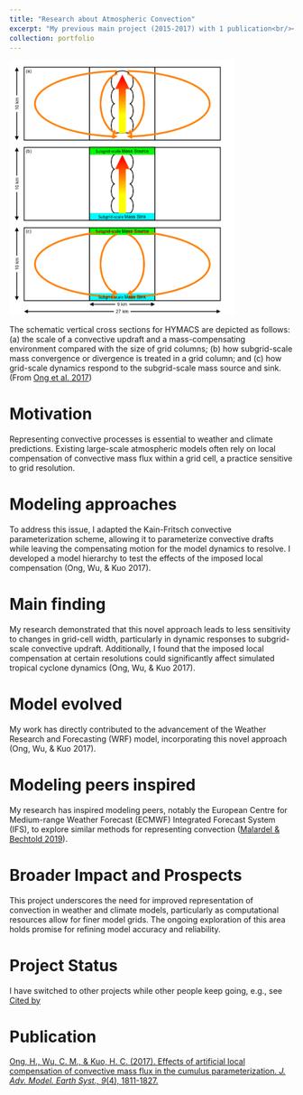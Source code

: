 ```yaml
---
title: "Research about Atmospheric Convection"
excerpt: "My previous main project (2015-2017) with 1 publication<br/><img src='/images/Research3.png' width='400'>"
collection: portfolio
---
```


<img src='/images/Research3.png' width='400'>

The schematic vertical cross sections for HYMACS are depicted as follows: (a) the scale of a convective updraft and a mass-compensating environment compared with the size of grid columns; (b) how subgrid-scale mass convergence or divergence is treated in a grid column; and (c) how grid-scale dynamics respond to the subgrid-scale mass source and sink. (From [Ong et al. 2017](https://hingong.github.io/publication/2017-06-23-paper-title-number-1))

Motivation
====

Representing convective processes is essential to weather and climate predictions. Existing large-scale atmospheric models often rely on local compensation of convective mass flux within a grid cell, a practice sensitive to grid resolution.

Modeling approaches
====
To address this issue, I adapted the Kain-Fritsch convective parameterization scheme, allowing it to parameterize convective drafts while leaving the compensating motion for the model dynamics to resolve. I developed a model hierarchy to test the effects of the imposed local compensation (Ong, Wu, & Kuo 2017).

Main finding
====

My research demonstrated that this novel approach leads to less sensitivity to changes in grid-cell width, particularly in dynamic responses to subgrid-scale convective updraft. Additionally, I found that the imposed local compensation at certain resolutions could significantly affect simulated tropical cyclone dynamics (Ong, Wu, & Kuo 2017).

Model evolved
====

My work has directly contributed to the advancement of the Weather Research and Forecasting (WRF) model, incorporating this novel approach (Ong, Wu, & Kuo 2017).

Modeling peers inspired
====

My research has inspired modeling peers, notably the European Centre for Medium-range Weather Forecast (ECMWF) Integrated Forecast System (IFS), to explore similar methods for representing convection ([Malardel & Bechtold 2019](https://doi.org/10.1002/qj.3528)).

Broader Impact and Prospects
====

This project underscores the need for improved representation of convection in weather and climate models, particularly as computational resources allow for finer model grids. The ongoing exploration of this area holds promise for refining model accuracy and reliability.

Project Status
====

I have switched to other projects while other people keep going, e.g., see [Cited by](https://scholar.google.com/scholar?oi=bibs&hl=en&cites=6871585193749678458&as_sdt=5)

Publication
====

[Ong, H., Wu, C. M., & Kuo, H. C. (2017). Effects of artificial local compensation of convective mass flux in the cumulus parameterization. <i>J. Adv. Model. Earth Syst., 9</i>(4), 1811-1827.](https://hingong.github.io/publication/2017-06-23-paper-title-number-1)
